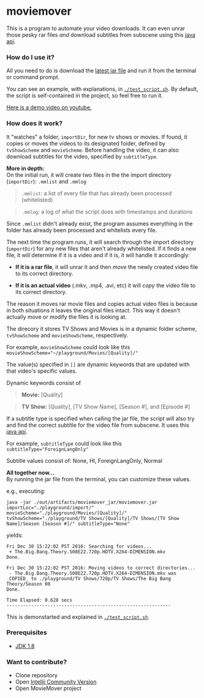 # moviemover #
This is a program to automate your video downloads. It can even unrar those pesky rar files *and* download subtitles from subscene using this [java api](https://github.com/jangelsb/subscene_api).


### How do I use it? ###
All you need to do is download the [latest jar file](https://github.com/jangelsb/moviemover/tree/master/out/artifacts/moviemover_jar) and run it from the terminal or command prompt. 

You can see an example, with explanations, in [`./test_script.sh`](https://github.com/jangelsb/moviemover/blob/master/test_script.sh). By default, the script is self-contained in the project, so feel free to run it.

[Here is a demo video on youtube.](https://www.youtube.com/watch?v=r4t62pIG7zQ)

### How does it work? ###
It "watches" a folder, `importDir`, for new tv shows or movies. If found, it copies or moves the videos to its designated folder, defined by `tvShowScheme` and `movieScheme`. Before handling the video, it can also download subtitles for the video, specified by `subtitleType`.

  
**More in depth:**  
On the initial run, it will create two files in the the import directory (`importDir`): `.mmlist` and `.mmlog`


> `.mmlist`: a list of every file that has already been processed (whitelisted)

>`.mmlog`: a log of what the script does with timestamps and durations

Since `.mmlist` didn't already exist, the program assumes everything in the folder has already been processed and whitelists every file.

  
The next time the program runs, it will search through the import directory (`importDir`) for any new files that aren't already whitelisted. If it finds a new file, it will determine if it is a video and if it is, it will handle it accordingly:

* **If it is a rar file**, it will unrar it and then *move* the newly created video file to its correct directory.

* **If it is an actual video** (.mkv, .mp4, .avi, etc) it will *copy* the video file to its correct directory. 

The reason it moves rar movie files and copies actual video files is because in both situations it leaves the original files intact. This way it doesn't actually move or modify the files it is looking at. 

  
The direcory it stores TV Shows and Movies is in a dynamic folder scheme, `tvShowScheme` and `movieShowScheme`, respectively. 

For example, `movieShowScheme` could look like this `movieShowScheme="~/playground/Movies/[Quality]/"`

The value(s) specified in `[]` are dynamic keywords that are updated with that video's specific values. 

Dynamic keywords consist of
> **Movie:** [Quality]

>  **TV Show:** [Quality], [TV Show Name], [Season #], and [Episode #]

  
If a subtitle type is specified when calling the jar file, the script will also try and find the correct subtitle for the video file from subscene. It uses this [java api](https://github.com/jangelsb/subscene_api).

For example, `subtitleType` could look like this `subtitleType="ForeignLangOnly"`

Subtitle values consist of: None, HI, ForeignLangOnly, Normal

  
**All together now...**  
By running the jar file from the terminal, you can customize these values. 

e.g., executing:
```
java -jar ./out/artifacts/moviemover_jar/moviemover.jar importLoc="./playground/import/" movieScheme="./playground/Movies/[Quality]/" tvShowScheme="./playground/TV Shows/[Quality]/TV Shows/[TV Show Name]/Season [Season #]/" subtitleType="None"
```
yields:
```
Fri Dec 30 15:22:02 PST 2016: Searching for videos...
 + The.Big.Bang.Theory.S08E22.720p.HDTV.X264-DIMENSION.mkv
Done.

Fri Dec 30 15:22:02 PST 2016: Moving videos to correct directories...
 - The.Big.Bang.Theory.S08E22.720p.HDTV.X264-DIMENSION.mkv was _COPIED_ to ./playground/TV Shows/720p/TV Shows/The Big Bang Theory/Season 08
Done.

Time Elapsed: 0.628 secs
------------------------------------------------------------
```

This is demonstarted and explained in [`./test_script.sh`](https://github.com/jangelsb/moviemover/blob/master/test_script.sh). 

### Prerequisites ###
* [JDK 1.8](http://www.oracle.com/technetwork/java/javase/downloads/jdk8-downloads-2133151.html)

### Want to contribute?  ###

* Clone repository
* Open [Intellij Community Version](https://www.jetbrains.com/idea/download/)
* Open MovieMover project
